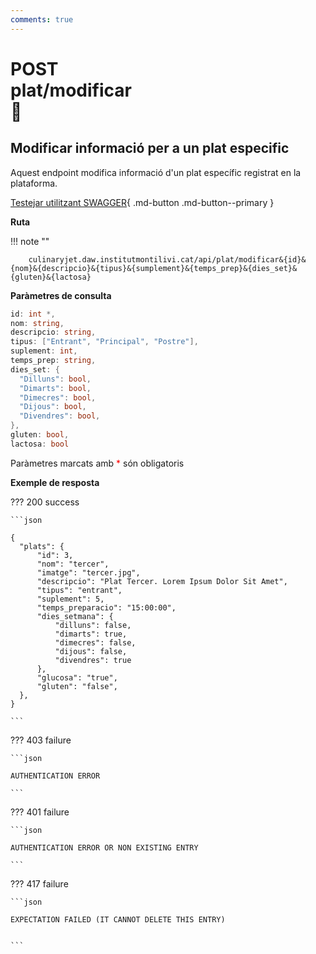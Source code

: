 ```yaml
---
comments: true
---
```


# <div class="inline-flex"><div class="badge post">POST</div>plat/modificar <div class="badge" title="Requereix autenticació">🔑</div></div>

## Modificar informació per a un plat especific

Aquest endpoint modifica informació d'un plat específic registrat en la plataforma.

[Testejar utilitzant SWAGGER](/playground){ .md-button .md-button--primary }

**Ruta**

!!! note ""

        culinaryjet.daw.institutmontilivi.cat/api/plat/modificar&{id}&{nom}&{descripcio}&{tipus}&{sumplement}&{temps_prep}&{dies_set}&{gluten}&{lactosa}

**Paràmetres de consulta**

```c#
id: int *,
nom: string,
descripcio: string,
tipus: ["Entrant", "Principal", "Postre"],
suplement: int,
temps_prep: string,
dies_set: {
  "Dilluns": bool,
  "Dimarts": bool,
  "Dimecres": bool,
  "Dijous": bool,
  "Divendres": bool,
},
gluten: bool,
lactosa: bool
```

Paràmetres marcats amb <span style="color: red">\*</span> són obligatoris

**Exemple de resposta**

??? 200 success

    ```json

    {
      "plats": {
          "id": 3,
          "nom": "tercer",
          "imatge": "tercer.jpg",
          "descripcio": "Plat Tercer. Lorem Ipsum Dolor Sit Amet",
          "tipus": "entrant",
          "suplement": 5,
          "temps_preparacio": "15:00:00",
          "dies_setmana": {
              "dilluns": false,
              "dimarts": true,
              "dimecres": false,
              "dijous": false,
              "divendres": true
          },
          "glucosa": "true",
          "gluten": "false",
      },
    }

    ```

??? 403 failure

    ```json

    AUTHENTICATION ERROR

    ```

??? 401 failure

    ```json

    AUTHENTICATION ERROR OR NON EXISTING ENTRY

    ```

??? 417 failure

    ```json

    EXPECTATION FAILED (IT CANNOT DELETE THIS ENTRY)


    ```
